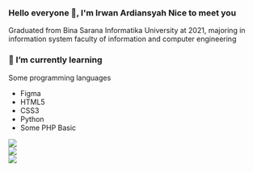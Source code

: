 ### Hello everyone 👋, I'm Irwan Ardiansyah Nice to meet you
Graduated from Bina Sarana Informatika University at 2021, majoring in information system faculty of information and computer engineering

### 🌱 I’m currently learning
<div>
    <div>
      <p>Some programming languages</p>
      <ul>
        <li>Figma</li>
        <li>HTML5</li>
        <li>CSS3</li>
        <li>Python</li>
        <li> Some PHP Basic</li>
      </ul>
    </div>
    <div>
        <img src="https://github-readme-stats.vercel.app/api/top-langs/?username=ardiansyahirwan&layout=compact" />
    </div>
</div>

  <div>
    <img src="https://github-readme-stats.vercel.app/api?username=ardiansyahirwan&theme=default&hide_border=false&include_all_commits=false&count_private=false" />
  </div>
  <div>
    <img src="https://github-readme-streak-stats.herokuapp.com/?user=ardiansyahirwan" />
  </div>

<!--
**ardiansyahirwan/ardiansyahirwan** is a ✨ _special_ ✨ repository because its `README.md` (this file) appears on your GitHub profile.

Here are some ideas to get you started:

- 🔭 I’m currently working on ...
- 🌱 I’m currently learning ...
- 👯 I’m looking to collaborate on ...
- 🤔 I’m looking for help with ...
- 💬 Ask me about ...
- 📫 How to reach me: ...
- 😄 Pronouns: ...
- ⚡ Fun fact: ...
-->
